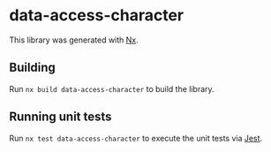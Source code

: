 # data-access-character

This library was generated with [Nx](https://nx.dev).

## Building

Run `nx build data-access-character` to build the library.

## Running unit tests

Run `nx test data-access-character` to execute the unit tests via [Jest](https://jestjs.io).
